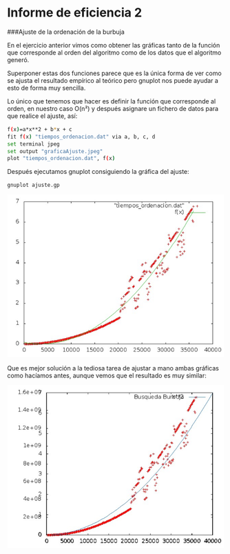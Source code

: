 Informe de eficiencia 2
========================
###Ajuste de la ordenación de la burbuja

En el ejercicio anterior vimos como obtener las gráficas tanto de la función que corresponde al orden del algoritmo como de los datos que el algoritmo generó. 

Superponer estas dos funciones parece que es la única forma de ver como se ajusta el resultado empírico al teórico pero gnuplot nos puede ayudar a esto de forma muy sencilla.

Lo único que tenemos que hacer es definir la función que corresponde al orden, en nuestro caso O(n²) y después asignare un fichero de datos para que realice el ajuste, así:

```sh
f(x)=a*x**2 + b*x + c
fit f(x) "tiempos_ordenacion.dat" via a, b, c, d
set terminal jpeg
set output "graficaAjuste.jpeg"
plot "tiempos_ordenacion.dat", f(x)
```

Después ejecutamos gnuplot consiguiendo la gráfica del ajuste:

	gnuplot ajuste.gp

![Imagen1](graficaAjuste.jpeg)

Que es mejor solución a la tediosa tarea de ajustar a mano ambas gráficas como hacíamos antes, aunque vemos que el resultado es muy similar:

![Imagen2](graficaDoble.jpeg)